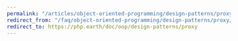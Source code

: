 ```yaml
---
permalink: "/articles/object-oriented-programming/design-patterns/proxy/"
redirect_from: "/faq/object-oriented-programming/design-patterns/proxy/"
redirect_to: https://php.earth/doc/oop/design-patterns/proxy
---
```

